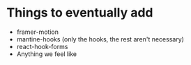 # Things to eventually add

- framer-motion
- mantine-hooks (only the hooks, the rest aren't necessary)
- react-hook-forms
- Anything we feel like